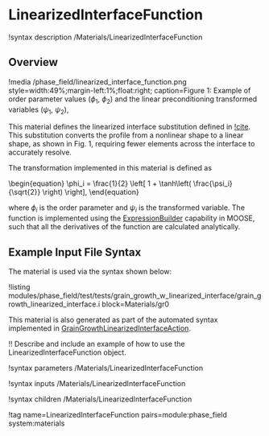 # LinearizedInterfaceFunction

!syntax description /Materials/LinearizedInterfaceFunction

## Overview

!media /phase_field/linearized_interface_function.png style=width:49%;margin-left:1%;float:right;
       caption=Figure 1: Example of order parameter values ($\phi_1$, $\phi_2$) and the linear preconditioning transformed variables ($\psi_1$, $\psi_2$),

This material defines the linearized interface substitution defined in [!cite](glasner2001nonlinear). This substitution converts the profile from a nonlinear shape to a linear shape, as shown in Fig. 1, requiring fewer elements across the interface to accurately resolve.

The transformation implemented in this material is defined as

\begin{equation}
    \phi_i = \frac{1}{2} \left[ 1 + \tanh\left( \frac{\psi_i}{\sqrt{2}} \right) \right],
\end{equation}

where $\phi_i$ is the order parameter and $\psi_i$ is the transformed variable. The function is implemented using the [ExpressionBuilder](/ExpressionBuilder.md) capability in MOOSE, such that all the derivatives of the function are calculated analytically.

## Example Input File Syntax

The material is used via the syntax shown below:

!listing modules/phase_field/test/tests/grain_growth_w_linearized_interface/grain_growth_linearized_interface.i block=Materials/gr0

This material is also generated as part of the automated syntax implemented in [GrainGrowthLinearizedInterfaceAction](/GrainGrowthLinearizedInterfaceAction.md).

!! Describe and include an example of how to use the LinearizedInterfaceFunction object.

!syntax parameters /Materials/LinearizedInterfaceFunction

!syntax inputs /Materials/LinearizedInterfaceFunction

!syntax children /Materials/LinearizedInterfaceFunction

!tag name=LinearizedInterfaceFunction pairs=module:phase_field system:materials
